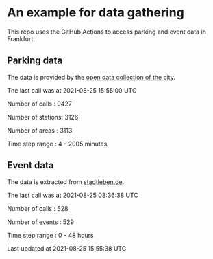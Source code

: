 # An example for data gathering

This repo uses the GitHub Actions to access parking and event data in Frankfurt.

## Parking data
The data is provided by the [open data collection of the city](https://www.offenedaten.frankfurt.de/).

The last call was at 2021-08-25 15:55:00 UTC

Number of calls   : 9427

Number of stations: 3126

Number of areas   : 3113

Time step range   :    4 - 2005 minutes


## Event data
The data is extracted from [stadtleben.de](https://stadtleben.de/frankfurt/).

The last call was at 2021-08-25 08:36:38 UTC

Number of calls   : 528

Number of events  : 529

Time step range   :   0 -  48 hours


Last updated at 2021-08-25 15:55:38 UTC
